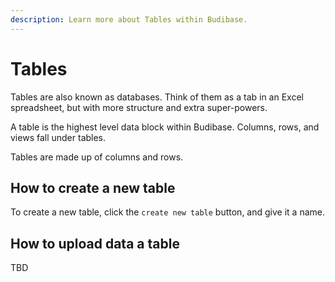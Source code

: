 ```yaml
---
description: Learn more about Tables within Budibase.
---
```


# Tables

Tables are also known as databases. Think of them as a tab in an Excel spreadsheet, but with more structure and extra super-powers.

A table is the highest level data block within Budibase. Columns, rows, and views fall under tables.

Tables are made up of columns and rows. 



## How to create a new table

To create a new table, click the `create new table` button, and give it a name.

## How to upload data a table

TBD

